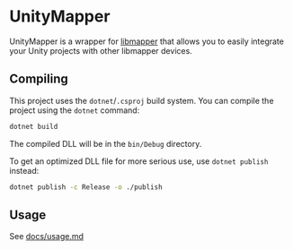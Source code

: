 # UnityMapper

UnityMapper is a wrapper for [libmapper](https://github.com/libmapper/libmapper) that allows you to easily integrate your
Unity projects with other libmapper devices.

## Compiling
This project uses the `dotnet`/`.csproj` build system. You can compile the project using the `dotnet` command:

```bash
dotnet build
```
The compiled DLL will be in the `bin/Debug` directory.

To get an optimized DLL file for more serious use, use `dotnet publish` instead:
```bash
dotnet publish -c Release -o ./publish
```


## Usage
See [docs/usage.md](docs/usage.md)